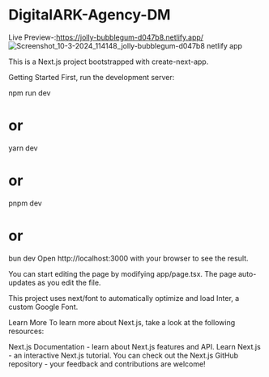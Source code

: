# DigitalARK-Agency-DM
Live Preview-:https://jolly-bubblegum-d047b8.netlify.app/
![Screenshot_10-3-2024_114148_jolly-bubblegum-d047b8 netlify app](https://github.com/SudhamaAnonymous/DigitalARK-Agency-DM/assets/152418947/bd38970e-6347-4ad5-8db5-331d5e99dcde)


This is a Next.js project bootstrapped with create-next-app.

Getting Started
First, run the development server:

npm run dev
# or
yarn dev
# or
pnpm dev
# or
bun dev
Open http://localhost:3000 with your browser to see the result.

You can start editing the page by modifying app/page.tsx. The page auto-updates as you edit the file.

This project uses next/font to automatically optimize and load Inter, a custom Google Font.

Learn More
To learn more about Next.js, take a look at the following resources:

Next.js Documentation - learn about Next.js features and API.
Learn Next.js - an interactive Next.js tutorial.
You can check out the Next.js GitHub repository - your feedback and contributions are welcome!
 
